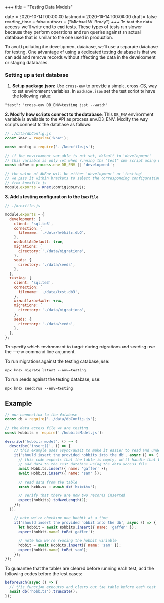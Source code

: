 +++
title = "Testing Data Models"

date = 2020-10-14T00:00:00
lastmod = 2020-10-14T00:00:00
draft = false
reading_time = false
authors = ["Michael W. Brady"]
+++
To test the data access, we’ll write end to end tests. These types of tests run slower because they perform operations and run queries against an actual database that is similar to the one used in production.

To avoid polluting the development database, we’ll use a separate database for testing. One advantage of using a dedicated testing database is that we can add and remove records without affecting the data in the development or staging databases.

### Setting up a test database

1. **Setup package.json:** Use `cross-env` to provide a simple, cross-OS, way to set environment variables. In `package.json` set the test script to have the following value:

`"test": "cross-env DB_ENV=testing jest --watch"`

**2. Modify how scripts connect to the database:** This `DB_ENV` environment variable is available to the API as process.env.DB_ENV. Modify the way scripts connect to the database as follows:

```jsx
// ./data/dbConfig.js
const knex = require('knex');

const config = require('../knexfile.js');

// if the environment variable is not set, default to 'development'
// this variable is only set when running the "test" npm script using npm run test
const dbEnv = process.env.DB_ENV || 'development';

// the value of dbEnv will be either 'development' or 'testing'
// we pass it within brackets to select the corresponding configuration
// from knexfile.js
module.exports = knex(config[dbEnv]);
```

**3. Add a testing configuration to the `knexfile`**

```jsx
// ./knexfile.js

module.exports = {
  development: {
    client: 'sqlite3',
    connection: {
      filename: './data/hobbits.db3',
    },
    useNullAsDefault: true,
    migrations: {
      directory: './data/migrations',
    },
    seeds: {
      directory: './data/seeds',
    },
  },
  testing: {
    client: 'sqlite3',
    connection: {
      filename: './data/test.db3',
    },
    useNullAsDefault: true,
    migrations: {
      directory: './data/migrations',
    },
    seeds: {
      directory: './data/seeds',
    },
  },
};
```

To specify which environment to target during migrations and seeding use the —env command line argument.

To run migrations against the testing database, use: 

`npx knex migrate:latest --env=testing`

To run seeds against the testing database, use: 

`npx knex seed:run --env=testing`

## Example

```jsx
// our connection to the database
const db = require('../data/dbConfig.js');

// the data access file we are testing
const Hobbits = require('./hobbitsModel.js');

describe('hobbits model', () => {
  describe('insert()', () => {
    // this example uses async/await to make it easier to read and understand
    it('should insert the provided hobbits into the db', async () => {
      // this code expects that the table is empty, we'll handle that below
      // add data to the test database using the data access file
      await Hobbits.insert({ name: 'gaffer' });
      await Hobbits.insert({ name: 'sam' });

      // read data from the table
      const hobbits = await db('hobbits');

      // verify that there are now two records inserted
      expect(hobbits).toHaveLength(2);
    });
  });

	// note we're checking one hobbit at a time
	it('should insert the provided hobbit into the db', async () => {
	  let hobbit = await Hobbits.insert({ name: 'gaffer' });
	  expect(hobbit.name).toBe('gaffer');
	
	  // note how we're reusing the hobbit variable
	  hobbit = await Hobbits.insert({ name: 'sam' });
	  expect(hobbit.name).toBe('sam');
	});
});
```

To guarantee that the tables are cleared before running each test, add the following codes before the test cases:

```jsx
beforeEach(async () => {
  // this function executes and clears out the table before each test
  await db('hobbits').truncate();
});
```